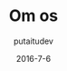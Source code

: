 ---
title: 'Om os'
showInNav: true
sections:
    -
        template: fullHeightBanner
        backgroundImage: 73190df947d424c787b77f330d205183225656ab
        text: "<h1 id=\"hvad-er-sweet-surrender-\">Hvad er Sweet Surrender?</h1>\n\n<p><o:p>Det er et godt sp&oslash;rgsm&aring;l..</o:p></p>\n"
        button:
            target: _self
            text: null
            href: null
    -
        template: richTextSection
        button:
            target: _self
        text: "<p>De fleste ville sige at vi er en b&oslash;rnevenlig, non-profit caf&eacute; der gerne vil give alle sine g&aelig;ster en pause fra den hektiske hverdag, ved at servere en h&oslash;j standard&nbsp;kaffe og the, samt et ordenligt m&aring;ltid til en overkommelig pris, der serveres med et smil.</p>\n\n<p>Vi er en gruppe af frivillige fra hele verden, alle med et varmt hjerte, der sammen arbejder for at g&oslash;re caf&eacute;en til den st&oslash;rst mulige succes. En hver profit vi laver, samt alle vores drikkepenge, sendes direkte til en v&aelig;rdig sag. Gennem vores f&aelig;lles m&aring;l, danner vi i processen gode venskaber og vi er en glad flok at v&aelig;re sammen med.</p>\n\n<h3 id=\"non-profit\">Non-profit</h3>\n\n<p>Gennem tiden har Caf&eacute; Sweet Surrender doneret alt des profit til organisationer der hj&aelig;lper mennesker mere direkte end vi kan. Vil du gerne se hvem vi har valgt at st&oslash;tte gennem tiden, kan du finde en liste p&aring; vores hjemmeside. Hvis du gerne vil hj&aelig;lpe os med at hj&aelig;lpe andre, s&aring; er det eneste du skal g&oslash;re n&aelig;ste gang du bes&oslash;ger os - at k&oslash;be to kopper kaffe i stedet for &eacute;n.</p>\n\n<h3 id=\"hvad-vi-tror-p-\">Hvad vi tror p&aring;</h3>\n\n<p>Caf&eacute; Sweet Surrender blev startet af en gruppe mennesker fra Greve Frikirke. Det kristne verdenssyn med venlighed og k&aelig;rlighed til vores n&aelig;ste er vores drivkraft og hjertebarn i vores organisation.</p>\n"
    -
        heading: 'How can I help?'
        textBlocks:
            -
                text: "<p>P&aring; Caf&eacute; Sweet Surrender er vi fuldkomne afh&aelig;ngige af vores gruppe af frivillige, deres tid og den passion de l&aelig;gger i vores projekt. Derfor velkommer vi alle der har lyst til at hj&aelig;lpe til. S&aring; tag endelig kontakt til os! Der er n&aelig;sten ingen begr&aelig;nsning for hvordan du kan hj&aelig;lpe, alt fra at styrer vores Instagram profil til at g&oslash;re badev&aelig;relser rent.. bare for at n&aelig;vne to. De mere normale opgaver er beskrevet her. Men uanset hvordan du &oslash;nsker at hj&aelig;lpe - s&aring; bare brug kontaktformen p&aring; denne side!</p>\n"
                image: null
            -
                text: "<h3 id=\"bar-k-kken\">Bar &amp; k&oslash;kken</h3>\n\n<p>Vi tager altid i mod ekstra h&aelig;nder med kysh&aring;nd p&aring; vores team, og vi har i hvert fald ogs&aring; brug for dem! Hvis du kan lide at lave mad og at v&aelig;re i et k&oslash;kken, er der rig mulighed for at blive en del af vores k&oslash;kkenteam. Det der t&aelig;ller, er din passion - vi vil med gl&aelig;de hj&aelig;lpe dig med at forbedre dine evner i et k&oslash;kken!</p>\n\n<p>Har du let ved et smil p&aring; l&aelig;ben og kan lide at interagerer p&aring; en positiv m&aring;de med vores g&aelig;ster, vil vi gerne byde dig velkommen bag baren. Her vil vi l&aelig;rer dig at lave en perfekt kop kaffe, alt fra en latte til en espresso macchiato og til hvilken temperatur vores udvalg af the skal have. Udover at v&aelig;re barista, vil du st&aring; bag kassen, serverer mad og rydde borde. Det er et nemt job, men det er ogs&aring; rigtig sjovt.</p>\n"
                image: 2112a2ef8c726ecb25d2ff19d7eda67047559ae7
            -
                text: "<h3 id=\"caf-events\">Caf&eacute; events</h3>\n\n<p>Har du f&oslash;ling med lys og lyd og kan hj&aelig;lpe med at arrangere sm&aring; koncerter og events... du har nok g&aelig;ttet det, men s&aring; er du et perfekt match til vores Musik og Event team. Skriv dig op - vi vil elske at h&oslash;re fra dig!</p>\n\n<p>Vi tilbyder specielle aktiviteter til b&oslash;rn flere gange om ugen, og med din hj&aelig;lp kan vi blive ved - m&aring;ske endda tage det til det n&aelig;ste niveau. Vi laver kunsth&aring;ndv&aelig;rk, l&aelig;ser historier h&oslash;jt og generelt giver de bes&oslash;gende b&oslash;rn og deres for&aelig;ldre en god oplevelse. Denne del af vores team er nok den hvor man f&oslash;ler man giver mest igen. Men hver beredt, det at give b&oslash;rn et smil p&aring; l&aelig;ben er meget vanedannende!</p>\n"
                image: 2112a2ef8c726ecb25d2ff19d7eda67047559ae7
            -
                text: "<h3 id=\"bemanding-hr\">Bemanding &amp; HR</h3>\n\n<p>Da n&aelig;sten alle ansatte p&aring; Caf&eacute; Sweet Surrender er frivillige, har vi en anderledes udfordring end de fleste arbejdspladser. Vi har en st&oslash;rre udskiftning af ansatte, vi er mere udsatte hvis der er nogle der bliver syge og de fleste af vores medlemmer skal have en basistr&aelig;ning for at v&aelig;re effektiv i deres rolle. Det er her du komme ind i vores HR-team.</p>\n\n<p>Jo, der vil v&aelig;re tider hvor du vil ringe til folk for at h&oslash;rer, hvorfor de ikke har meldt sig p&aring; deres m&aring;nedlige vagt. Og jo, du vil v&aelig;re en del af gruppen der planl&aelig;gger vagtplanen og s&oslash;rger for at alle vagter bliver d&aelig;kket.</p>\n\n<p>Men du vil ogs&aring; v&aelig;re den, der ser folk blomstre, som du tr&aelig;ner dem til at v&aelig;re centrale akt&oslash;rer i personalet. Du vil v&aelig;re den der bringer et smil p&aring; et h&aring;rdtarbejdende ansigt ved at overr&aelig;kke dem deres f&oslash;dselsdagsgave fra Caf&eacute; Sweet Surrender, og giver gavekort til dem der tager tre vagter om m&aring;neden.</p>\n\n<p>Du kan sove godt om natten, med tanken om at du har brugt dine organiserings- og sociale f&aelig;rdigheder til at g&oslash;re vores projekt til at bedre og gladere sted at v&aelig;re.</p>\n"
            -
                text: "<h3 id=\"regnskab\">Regnskab</h3>\n\n<p>En god revisor laver aldrig felj... og det er derfor vi har brug for dig p&aring; vores team. Det der kan v&aelig;re en smertefuld og forf&aelig;rdelig opgave for nogle, kan v&aelig;re en dans p&aring; roser for dig. Fordi du er bedste venner med tal!</p>\n\n<p>Du trives med at f&aring; l&oslash;nninger og skatter rigtigt. At forberede et &oslash;konomisk dokument giver dig en lige s&aring; fantastisk f&oslash;lelse som at spise en nybagt cupcake. Hvis du kan forbedre vores processer ved at fort&aelig;lle os hvordan vi skal v&aelig;re mere som dig... s&aring; ville det v&aelig;re en skam ikke at have dig ombord!</p>\n"
            -
                text: "<h3 id=\"st-tte-fundraising\">St&oslash;tte &amp; Fundraising</h3>\n\n<p>Det er nok et af de fedeste jobs p&aring; Caf&eacute; Sweet Surrender. Som en del af denne gruppe vil du finde NGO&rsquo;er og sager, som vil f&aring; vores kvartals donation af vores profit. Hvordan kan du bruge tiden bedre! N&aring;r du ikke giver penge v&aelig;k til gode sager, vil du pr&oslash;ve at indsamle donationer og &oslash;ge vores travlhed p&aring; Caf&eacute; Sweet Surrender, s&aring; vi kan give endnu flere penge v&aelig;k. Sweeet!</p>\n"
            -
                text: "<h3 id=\"vil-du-v-re-med-til-at-hj-lpe-os-\">Vil du v&aelig;re med til at hj&aelig;lpe os?</h3>\n\n<p>S&aring; kontakt David Kyhn p&aring; <a href=\"mailto:frivillig@sweetsurrender.dk?subject=Frivillig%20p%C3%A5%20Sweet%20Surrender\">frivillig@sweetsurrender.dk</a> for en kop kaffe og uforpligtende samtale.</p>\n"
        template: textBlocks
navOrder: '4'
description: null
meta:
    id: 75fb3bd6e8d858ca23300c720820d60467289a46
    parentId: ""
    language: da
date: '2016-7-6'
author: putaitudev
permalink: /da/om-os/
layout: sectionPage
---